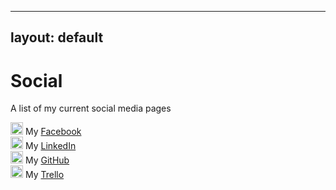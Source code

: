   
---
layout: default
---

# Social
A list of my current social media pages

  <img src="https://ellioteserin.github.io/portfolio/assets/logos/facebook.png" alt="drawing" width="20"/> My [Facebook](https://www.facebook.com/elliot.eserin.37)<br/>
  <img src="https://ellioteserin.github.io/portfolio/assets/logos/linkedin.png" alt="drawing" width="20"/> My [LinkedIn](https://www.linkedin.com/in/elliot-eserin-01196719a/)<br/>
  <img src="https://ellioteserin.github.io/portfolio/assets/logos/github.png" alt="drawing" width="20"/> My [GitHub](https://github.com/ElliotEserin)<br/>
    <img src="https://ellioteserin.github.io/portfolio/assets/logos/trello.png" alt="drawing" width="20"/> My [Trello](https://trello.com/ellioteserin)<br/>
